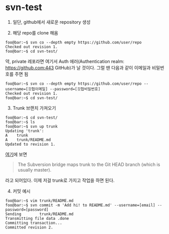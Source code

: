 # svn-test
1. 일단, github에서 새로운 repository 생성

2. 해당 repo를 clone 해옴
```console
foo@bar:~$ svn co --depth empty https://github.com/user/repo
Checked out revision 1.
foo@bar:~$ cd svn-test/
``` 
약, private 레포라면 여기서 Auth 에러(Authentication realm: <https://github.com:443> GitHub)가 날 것이다.
그럴 땐 다음과 같이 이메일과 비밀번호를 주면 됨
```console
foo@bar:~$ svn co --depth empty https://github.com/user/repo --username=[깃헙이메일] --password=[깃헙비밀번호]
Checked out revision 1.
foo@bar:~$ cd svn-test/ 
``` 

3. Trunk 브랜치 가져오기
```console
foo@bar:~$ cd svn-test/
foo@bar:~$ ls
foo@bar:~$ svn up trunk
Updating 'trunk':
A    trunk
A    trunk/README.md
Updated to revision 1.
```

[여기](https://help.github.com/en/github/importing-your-projects-to-github/support-for-subversion-clients)에 보면 

> The Subversion bridge maps trunk to the Git HEAD branch (which is usually master).

라고 되어있다. 
이제 저걸 trunk로 가지고 작업을 하면 된다.

4. 커밋 예시

```console
foo@bar:~$ vim trunk/README.md
foo@bar:~$ svn commit -m 'Add hi! to README.md' --username=[email] --password=[password]
Sending        trunk/README.md
Transmitting file data .done
Committing transaction...
Committed revision 2.
```
